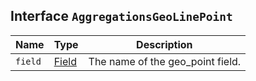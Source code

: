 ## Interface `AggregationsGeoLinePoint`

| Name | Type | Description |
| - | - | - |
| `field` | [Field](./Field.md) | The name of the geo_point field. |

